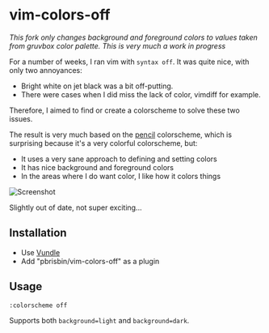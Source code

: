 # vim-colors-off

*This fork only changes background and foreground colors to values taken from gruvbox color palette.*
*This is very much a work in progress*

For a number of weeks, I ran vim with `syntax off`. It was quite nice, 
with only two annoyances:

- Bright white on jet black was a bit off-putting.
- There were cases when I did miss the lack of color, vimdiff for 
  example.

Therefore, I aimed to find or create a colorscheme to solve these two 
issues.

The result is very much based on the [pencil][] colorscheme, which is 
surprising because it's a very colorful colorscheme, but:

- It uses a very sane approach to defining and setting colors
- It has nice background and foreground colors
- In the areas where I do want color, I like how it colors things

[pencil]: https://github.com/reedes/vim-colors-pencil

![Screenshot](shot.png)

Slightly out of date, not super exciting...

## Installation

- Use [Vundle][]
- Add "pbrisbin/vim-colors-off" as a plugin

[vundle]: https://github.com/gmarik/Vundle.vim

## Usage

```
:colorscheme off
```

Supports both `background=light` and `background=dark`.
